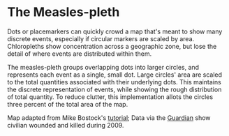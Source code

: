 # The Measles-pleth

Dots or placemarkers can quickly crowd a map that's meant to show many discrete events, especially if circular markers are scaled by area. Chloropleths show concentration across a geographic zone, but lose the detail of where events are distributed within them.

The measles-pleth groups overlapping dots into larger circles, and represents each event as a single, small dot. Large circles' area are scaled to the total quantities associated with their underlying dots. This maintains the discrete representation of events, while showing the rough distribution of total quantity. To reduce clutter, this implementation allots the circles three percent of the total area of the map.

Map adapted from Mike Bostock's [tutorial](http://bost.ocks.org/mike/map/); Data via the [Guardian](http://www.theguardian.com/world/datablog/2010/jul/25/wikileaks-afghanistan-data#data) show civilian wounded and killed during 2009.